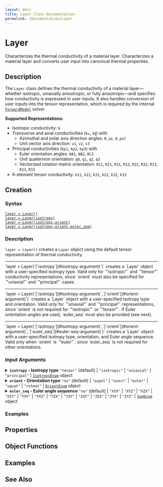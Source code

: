 ```yaml
---
layout: docs
title: Layer Class Documentation
permalink: /Documentation/Layer
---
```


# Layer

Characterizes the thermal conductivity of a material layer.
Characterizes a material layer and converts user input into canonical thermal properties.

## Description

The `Layer` class defines the thermal conductivity of a material layer—whether isotropic, uniaxially anisotropic, or fully anisotropic—and specifies how conductivity is expressed in user inputs. It also handles conversion of user inputs into the tensor representation, which is required by the internal [`ForwardModel`](MLTI/Documentation/ForwardModel) solver.

**Supported Representations:**
* Isotropic conductivity: `k`
* Transverse and axial conductivities (`k⊥`, `k∥`) with
   * Azimuthal and polar axis direction angles: `θ_az`, `θ_pol`
   * Unit vector axis direction: `v1`, `v2`, `v3`
* Principal conductivities (`kp1`, `kp2`, `kp3`) with
   * Euler orientation angles: `θA1`, `θB2`, `θC3`
   * Unit quaternion orientation: `q0`, `q1`, `q2`, `q3`
   * Vectorized rotation matrix orientation: `R11`, `R21`, `R31`, `R12`, `R22`, `R32`, `R13`, `R23`, `R33`
* 6-element tensor conductivity: `k11`, `k21`, `k31`, `k22`, `k32`, `k33`

## Creation

### Syntax

[`layer = Layer()`](#d1)<br>
[`layer = Layer(isotropy)`](#d2)<br>
[`layer = Layer(isotropy,orient)`](#d3)<br>
[`layer = Layer(isotropy,orient,euler_seq)`](#d4)<br>

### Description
<a id="d1"></a>
`layer = Layer()` creates a `Layer` object using the default tensor representation of thermal conductivity.

<a id="d2"></a>
<hr style="margin: 0.5em 0;">
`layer = Layer(`[`isotropy`](#isotropy-argument)`)` creates a `Layer` object with a user-specified isotropy type.
Valid only for `"isotropic"` and `"tensor"` conductivity representations, since `orient` must also be specified for `"uniaxial"` and `"principal"` cases.

<a id="d3"></a>
<hr style="margin: 0.5em 0;">
`layer = Layer(`[`isotropy`](#isotropy-argument)`,`[`orient`](#orient-argument)`)` creates a `Layer` object with a user-specified isotropy type and orientation.
Valid only for `"uniaxial"` and `"principal"` representations, since `orient` is not required for `"isotropic"` or `"tensor"`.
If Euler orientation angles are used, `euler_seq` must also be provided (see next).

<a id="d4"></a>
<hr style="margin: 0.5em 0;">
`layer = Layer(`[`isotropy`](#isotropy-argument)`,`[`orient`](#orient-argument)`,`[`euler_seq`](#euler-seq-argument)`)` creates a `Layer` object with a user-specified isotropy type, orientation, and Euler angle sequence. Valid only when `orient` is `"euler"`, since `euler_seq` is not required for other orientations.

### Input Arguments
<details class="custom-details" id="isotropy-argument">
    <summary>
        <span class="summary-text">
            <b><code>isotropy</code> - Isotropy type</b>
            <span class="subline">
              <code>"tensor"</code> (default) | <code>"isotropic"</code> | <code>"uniaxial"</code> | <code>"principal"</code> | <a href="{{ '/Documentation/IsotropyEnum' | relative_url }}"><code>IsotropyEnum</code></a> object
            </span>
        </span>
    </summary>
    <div>
        <p>
            Isotropy type specifies the isotropy level of the layer.
        </p>
        <ul>
            <li><code>"isotropic"</code>: For scalar thermal conductivity <code>k</code></li>
            <li>
                <code>"uniaxial"</code>: For 2 principal thermal conductivities, transverse (<code>k⊥</code>) and axial (<code>k∥</code>).
            </li>
            <li><code>"principal"</code>: For 3 principal thermal conductivities sorted in descending order, <code>kp1 > kp2 > kp3</code></li>
            <li><code>"tensor"</code>: For 6-element thermal conductivity tensor <code>k11</code>, <code>k21</code>, <code>k31</code>, <code>k22</code>, <code>k32</code>, <code>k33</code></li>
        </ul>
        <p>
            <code>char</code> and <code>string</code> inputs are *case-insensitive* and may be specified as a unique leading substring of any one of the above listed options.
        </p>
        <p>
            <b>Data Types:</b> <code>char</code> | <code>string</code> | <a href="{{ '/Documentation/IsotropyEnum' | relative_url }}"><code>IsotropyEnum</code></a>
        </p>
    </div>
</details>

<details class="custom-details" id="orient-argument">
    <summary>
        <span class="summary-text">
            <b><code>orient</code> - Orientation type</b>
            <span class="subline">
                <code>"na"</code> (default) | <code>"azpol"</code> | <code>"uvect"</code> | <code>"euler"</code> | <code>"uquat"</code> | <code>"rotmat"</code> | <a href="{{ '/Documentation/OrientEnum' | relative_url }}"><code>OrientEnum</code></a> object
            </span>
        </span>
    </summary>
    <div>
        <p>
            Orientation type specifies the symmetric axis direction (<code>isotropy="uniaxial"</code>) or the principal axes orientation (<code>isotropy="principal"</code>).
            Required only when <code>isotropy</code> equals either <code>"uniaxial"</code> or <code>"principal"</code>.
        </p>
        <ul>
            <li><code>"azpol"</code>: For representing the symmetric axis direction as azimuthal <code>θ_az</code> and polar <code>θ_pol</code> angles. Valid only when <code>film_isotropy = "uniaxial"</code>.</li>
            <li><code>"uvect"</code>: For representing the symmetric axis direction as a unit vector <code>v1</code>, <code>v2</code>, <code>v3</code>. Use only when <code>film_isotropy = "uniaxial"</code>.</li>
            <li><code>"euler"</code>: For representing the orientation of the principal axes as Euler angles <code>θA1</code>, <code>θB2</code>, <code>θC3</code>, with <code>A</code>, <code>B</code>, <code>C</code> \(\in\) {<code>'X'</code>, <code>'Y'</code>, <code>'Z'</code>}</li>
            <li><code>"uquat"</code>: For representing the orientation of the principal axes as a unit quaternion <code>q1</code>, <code>q2</code>, <code>q3</code>, <code>q4</code>.</li>
            <li><code>"rotmat"</code>: For representing the orientation of the principal axes as a vectorized rotation matrix <code>R11</code>, <code>R21</code>, <code>R31</code>, <code>R12</code>, <code>R22</code>, <code>R32</code>, <code>R13</code>, <code>R23</code>, <code>R33</code>.</li>
        </ul>
        <p>
            <code>char</code> and <code>string</code> inputs are *case-insensitive* and may be specified as a unique leading substring of any one of the above listed options.
        </p>
        <p>
            <b>Data Types:</b> <code>char</code> | <code>string</code> | <a href="{{ '/Documentation/OrientEnum' | relative_url }}"><code>OrientEnum</code></a>
        </p>
    </div>
</details>

<details class="custom-details" id="euler-seq-argument">
    <summary>
        <span class="summary-text">
            <b><code>euler_seq</code> - Euler angle sequence</b>
            <span class="subline">
                <code>"na"</code> (default) | <code>"XYX"</code> | <code>"XYZ"</code> | <code>"XZX"</code> | <code>"XZY"</code> | <code>"YXY"</code> | <code>"YXZ"</code> | <code>"YZX"</code> | <code>"YZY"</code> | <code>"ZXY"</code> | <code>"ZXZ"</code> | <code>"ZYX"</code> | <code>"ZYZ"</code> | <a href="{{ '/Documentation/SeqEnum' | relative_url }}"><code>SeqEnum</code></a> object
            </span>
        </span>
    </summary>
    <div>
        <p>
            Euler angle sequence specified as three axes.
            I.e., computes the rotation matrix as \(\mathbf{R} = \mathbf{R}_a\left(\theta_1\right) \cdot \mathbf{R}_b\left(\theta_2\right) \cdot \mathbf{R}_c\left(\theta_3\right)\), where \(a, b, c \in \left\{x, y, z\right\}\) are the 1st, 2nd, and 3rd characters of the input character array, and:
        </p>
        <p>
            \(
            {\mathbf{R}_x(\theta) =
            \begin{bmatrix}
            1 & 0 & 0 \\
            0 & \cos\theta & -\sin\theta \\
            0 & \sin\theta & \cos\theta
            \end{bmatrix}},\,
            {\mathbf{R}_y(\theta) =
            \begin{bmatrix}
            \cos\theta & 0 & \sin\theta \\
            0 & 1 & 0 \\
            -\sin\theta & 0 & \cos\theta
            \end{bmatrix}},\,
            {\mathbf{R}_z(\theta) =
            \begin{bmatrix}
            \cos\theta & -\sin\theta & 0 \\
            \sin\theta & \cos\theta & 0 \\
            0 & 0 & 1
            \end{bmatrix}}
            \)
        </p>
        <p>
            Required only when <code>orient</code> equals <code>"euler"</code>.
        </p>
        <p>
            <code>char</code> and <code>string</code> inputs are *case-insensitive* and may be specified as a unique leading substring of any one of the above listed options.
        </p>
        <p>
            <b>Data Types:</b> <code>char</code> | <code>string</code> | <a href="{{ '/Documentation/SeqEnum' | relative_url }}"><code>SeqEnum</code></a>
        </p>
    </div>
</details>

### Examples


## Properties

## Object Functions

## Examples

## See Also

